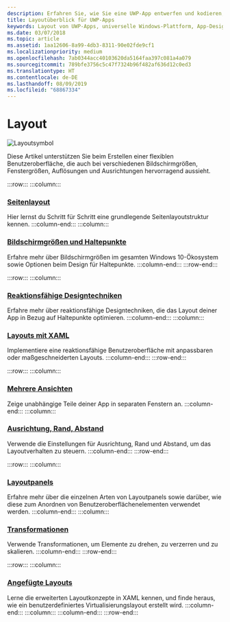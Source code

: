 ```yaml
---
description: Erfahren Sie, wie Sie eine UWP-App entwerfen und kodieren, die eine einfache Navigation besitzt und auf vielen Geräten und Bildschirmen verschiedener Größen großartig aussieht.
title: Layoutüberblick für UWP-Apps
keywords: Layout von UWP-Apps, universelle Windows-Plattform, App-Design, Schnittstelle
ms.date: 03/07/2018
ms.topic: article
ms.assetid: 1aa12606-8a99-4db3-8311-90e02fde9cf1
ms.localizationpriority: medium
ms.openlocfilehash: 7ab0344acc40103620da5164faa397c081a4a079
ms.sourcegitcommit: 789bfe3756c5c47f7324b96f482af636d12c0ed3
ms.translationtype: HT
ms.contentlocale: de-DE
ms.lasthandoff: 08/09/2019
ms.locfileid: "68867334"
---
```

# <a name="layout"></a>Layout

![Layoutsymbol](../images/layout-2x.png)

Diese Artikel unterstützen Sie beim Erstellen einer flexiblen Benutzeroberfläche, die auch bei verschiedenen Bildschirmgrößen, Fenstergrößen, Auflösungen und Ausrichtungen hervorragend aussieht.

:::row:::
    :::column:::
### <a name="page-layoutpage-layoutmd"></a>[Seitenlayout](page-layout.md)
Hier lernst du Schritt für Schritt eine grundlegende Seitenlayoutstruktur kennen.
    :::column-end:::
    :::column:::
### <a name="screen-sizes-and-breakpointsscreen-sizes-and-breakpoints-for-responsive-designmd"></a>[Bildschirmgrößen und Haltepunkte](screen-sizes-and-breakpoints-for-responsive-design.md)
Erfahre mehr über Bildschirmgrößen im gesamten Windows 10-Ökosystem sowie Optionen beim Design für Haltepunkte.
    :::column-end:::
:::row-end:::

:::row:::
    :::column:::
### <a name="responsive-design-techniquesresponsive-designmd"></a>[Reaktionsfähige Designtechniken](responsive-design.md)
Erfahre mehr über reaktionsfähige Designtechniken, die das Layout deiner App in Bezug auf Haltepunkte optimieren.
    :::column-end:::
    :::column:::
### <a name="layouts-with-xamllayouts-with-xamlmd"></a>[Layouts mit XAML](layouts-with-xaml.md)
Implementiere eine reaktionsfähige Benutzeroberfläche mit anpassbaren oder maßgeschneiderten Layouts.
    :::column-end:::
:::row-end:::

:::row:::
    :::column:::
### <a name="multiple-viewsshow-multiple-viewsmd"></a>[Mehrere Ansichten](show-multiple-views.md)
Zeige unabhängige Teile deiner App in separaten Fenstern an.
    :::column-end:::
    :::column:::
### <a name="alignment-margin-paddingalignment-margin-paddingmd"></a>[Ausrichtung, Rand, Abstand](alignment-margin-padding.md)
Verwende die Einstellungen für Ausrichtung, Rand und Abstand, um das Layoutverhalten zu steuern.
    :::column-end:::
:::row-end:::

:::row:::
    :::column:::
### <a name="layout-panelslayout-panelsmd"></a>[Layoutpanels](layout-panels.md)
Erfahre mehr über die einzelnen Arten von Layoutpanels sowie darüber, wie diese zum Anordnen von Benutzeroberflächenelementen verwendet werden.
    :::column-end:::
    :::column:::
### <a name="transformstransformsmd"></a>[Transformationen](transforms.md)
Verwende Transformationen, um Elemente zu drehen, zu verzerren und zu skalieren.
    :::column-end:::
:::row-end:::

:::row:::
    :::column:::
### <a name="attached-layoutsattached-layoutsmd"></a>[Angefügte Layouts](attached-layouts.md)
Lerne die erweiterten Layoutkonzepte in XAML kennen, und finde heraus, wie ein benutzerdefiniertes Virtualisierungslayout erstellt wird.
    :::column-end:::
    :::column:::
    :::column-end:::
:::row-end:::
